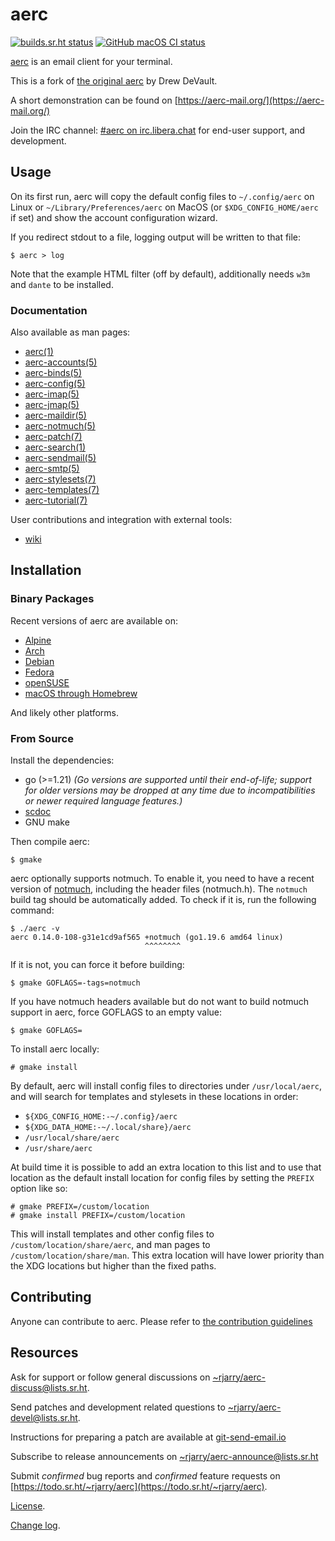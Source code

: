 # aerc

[![builds.sr.ht status](https://builds.sr.ht/~rjarry/aerc.svg)](https://builds.sr.ht/~rjarry/aerc)
[![GitHub macOS CI status](https://github.com/rjarry/aerc/actions/workflows/macos.yml/badge.svg)](https://github.com/rjarry/aerc/actions/workflows/macos.yml)

[aerc](https://sr.ht/~rjarry/aerc/) is an email client for your terminal.

This is a fork of [the original aerc](https://git.sr.ht/~sircmpwn/aerc)
by Drew DeVault.

A short demonstration can be found on [https://aerc-mail.org/](https://aerc-mail.org/)

Join the IRC channel: [#aerc on irc.libera.chat](http://web.libera.chat/?channels=aerc)
for end-user support, and development.

## Usage

On its first run, aerc will copy the default config files to `~/.config/aerc`
on Linux or `~/Library/Preferences/aerc` on MacOS (or `$XDG_CONFIG_HOME/aerc` if set)
and show the account configuration wizard.

If you redirect stdout to a file, logging output will be written to that file:

    $ aerc > log

Note that the example HTML filter (off by default), additionally needs `w3m` and
`dante` to be installed.

### Documentation

Also available as man pages:

- [aerc(1)](https://git.sr.ht/~rjarry/aerc/tree/master/item/doc/aerc.1.scd)
- [aerc-accounts(5)](https://git.sr.ht/~rjarry/aerc/tree/master/item/doc/aerc-accounts.5.scd)
- [aerc-binds(5)](https://git.sr.ht/~rjarry/aerc/tree/master/item/doc/aerc-binds.5.scd)
- [aerc-config(5)](https://git.sr.ht/~rjarry/aerc/tree/master/item/doc/aerc-config.5.scd)
- [aerc-imap(5)](https://git.sr.ht/~rjarry/aerc/tree/master/item/doc/aerc-imap.5.scd)
- [aerc-jmap(5)](https://git.sr.ht/~rjarry/aerc/tree/master/item/doc/aerc-jmap.5.scd)
- [aerc-maildir(5)](https://git.sr.ht/~rjarry/aerc/tree/master/item/doc/aerc-maildir.5.scd)
- [aerc-notmuch(5)](https://git.sr.ht/~rjarry/aerc/tree/master/item/doc/aerc-notmuch.5.scd)
- [aerc-patch(7)](https://git.sr.ht/~rjarry/aerc/tree/master/item/doc/aerc-patch.7.scd)
- [aerc-search(1)](https://git.sr.ht/~rjarry/aerc/tree/master/item/doc/aerc-search.1.scd)
- [aerc-sendmail(5)](https://git.sr.ht/~rjarry/aerc/tree/master/item/doc/aerc-sendmail.5.scd)
- [aerc-smtp(5)](https://git.sr.ht/~rjarry/aerc/tree/master/item/doc/aerc-smtp.5.scd)
- [aerc-stylesets(7)](https://git.sr.ht/~rjarry/aerc/tree/master/item/doc/aerc-stylesets.7.scd)
- [aerc-templates(7)](https://git.sr.ht/~rjarry/aerc/tree/master/item/doc/aerc-templates.7.scd)
- [aerc-tutorial(7)](https://git.sr.ht/~rjarry/aerc/tree/master/item/doc/aerc-tutorial.7.scd)

User contributions and integration with external tools:

- [wiki](https://man.sr.ht/~rjarry/aerc/)

## Installation

### Binary Packages

Recent versions of aerc are available on:

- [Alpine](https://pkgs.alpinelinux.org/packages?name=aerc)
- [Arch](https://archlinux.org/packages/extra/x86_64/aerc/)
- [Debian](https://tracker.debian.org/pkg/aerc)
- [Fedora](https://packages.fedoraproject.org/pkgs/aerc/aerc/)
- [openSUSE](https://build.opensuse.org/package/show/openSUSE:Factory/aerc)
- [macOS through Homebrew](https://formulae.brew.sh/formula/aerc)

And likely other platforms.

### From Source

Install the dependencies:

- go (>=1.21) *(Go versions are supported until their end-of-life; support for
  older versions may be dropped at any time due to incompatibilities or newer
  required language features.)*
- [scdoc](https://git.sr.ht/~sircmpwn/scdoc)
- GNU make

Then compile aerc:

    $ gmake

aerc optionally supports notmuch. To enable it, you need to have a recent
version of [notmuch](https://notmuchmail.org/#index7h2), including the header
files (notmuch.h). The `notmuch` build tag should be automatically added. To
check if it is, run the following command:

    $ ./aerc -v
    aerc 0.14.0-108-g31e1cd9af565 +notmuch (go1.19.6 amd64 linux)
                                  ^^^^^^^^

If it is not, you can force it before building:

    $ gmake GOFLAGS=-tags=notmuch

If you have notmuch headers available but do not want to build notmuch support
in aerc, force GOFLAGS to an empty value:

    $ gmake GOFLAGS=

To install aerc locally:

    # gmake install

By default, aerc will install config files to directories under `/usr/local/aerc`,
and will search for templates and stylesets in these locations in order:

- `${XDG_CONFIG_HOME:-~/.config}/aerc`
- `${XDG_DATA_HOME:-~/.local/share}/aerc`
- `/usr/local/share/aerc`
- `/usr/share/aerc`

At build time it is possible to add an extra location to this list and to use
that location as the default install location for config files by setting the
`PREFIX` option like so:

    # gmake PREFIX=/custom/location
    # gmake install PREFIX=/custom/location

This will install templates and other config files to `/custom/location/share/aerc`,
and man pages to `/custom/location/share/man`. This extra location will have lower
priority than the XDG locations but higher than the fixed paths.

## Contributing

Anyone can contribute to aerc. Please refer to [the contribution
guidelines](https://git.sr.ht/~rjarry/aerc/tree/master/item/CONTRIBUTING.md)

## Resources

Ask for support or follow general discussions on
[~rjarry/aerc-discuss@lists.sr.ht](https://lists.sr.ht/~rjarry/aerc-discuss).

Send patches and development related questions to
[~rjarry/aerc-devel@lists.sr.ht](https://lists.sr.ht/~rjarry/aerc-devel).

Instructions for preparing a patch are available at
[git-send-email.io](https://git-send-email.io)

Subscribe to release announcements on
[~rjarry/aerc-announce@lists.sr.ht](https://lists.sr.ht/~rjarry/aerc-announce)

Submit *confirmed* bug reports and *confirmed* feature requests on
[https://todo.sr.ht/~rjarry/aerc](https://todo.sr.ht/~rjarry/aerc).

[License](https://git.sr.ht/~rjarry/aerc/tree/master/item/LICENSE).

[Change log](https://git.sr.ht/~rjarry/aerc/tree/master/item/CHANGELOG.md).
